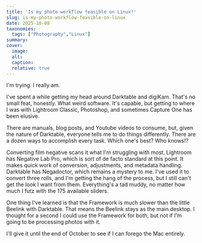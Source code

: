 ```yaml
---
title: 'Is my photo workflow feasible on Linux?'
slug: is-my-photo-workflow-feasible-on-linux
date: 2025-10-08
taxonomies:
  tags: ["Photography","Linux"]
summary: 
cover: 
  image: 
  alt: 
  caption: 
  relative: true
---
```


I'm trying. I really am.

I've spent a while getting my head around Darktable and digiKam. That's no small feat, honestly. What weird software. It's capable, but getting to where I was with Lightroom Classic, Photoshop, and sometimes Capture One has been elusive.

There are manuals, blog posts, and Youtube videos to consume, but, given the nature of Darktable, everyone tells me to do things differently. There are a dozen ways to accomplish every task. Which one's best? Who knows!?

Converting film negative scans it what I'm struggling with most. Lightroom has Negative Lab Pro, which is sort of de facto standard at this point. It makes quick work of conversion, adjustments, and metadata handling. Darktable has Negadoctor, which remains a mystery to me. I've used it to convert three rolls, and I'm getting the hang of the process, but I still can't get the look I want from them. Everything's a tad muddy, no matter how much I futz with the 175 available sliders.

One thing I've learned is that the Framework is much slower than the little Beelink with Darktable. That means the Beelink stays as the main desktop. I thought for a second I could use the Framework for both, but not if I'm going to be processing photos with it.

I'll give it until the end of October to see if I can forego the Mac entirely.
